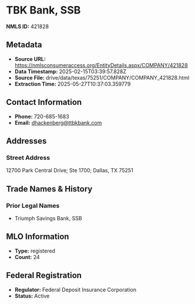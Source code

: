 # TBK Bank, SSB

**NMLS ID:** 421828

## Metadata
- **Source URL:** https://nmlsconsumeraccess.org/EntityDetails.aspx/COMPANY/421828
- **Data Timestamp:** 2025-02-15T03:39:57.828Z
- **Source File:** drive/data/texas/75251/COMPANY/COMPANY_421828.html
- **Extraction Time:** 2025-05-27T10:37:03.359779

## Contact Information
- **Phone:** 720-685-1683
- **Email:** dhackenberg@ttbkbank.com

## Addresses
### Street Address
12700 Park Central Drive; Ste 1700; Dallas, TX 75251

## Trade Names & History
### Prior Legal Names
- Triumph Savings Bank, SSB

## MLO Information
- **Type:** registered
- **Count:** 24

## Federal Registration
- **Regulator:** Federal Deposit Insurance Corporation
- **Status:** Active
